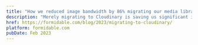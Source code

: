 ```yaml
---
title: "How we reduced image bandwidth by 86% migrating our media library to Cloudinary"
description: "Merely migrating to Cloudinary is saving us significant image bandwidth, which is great for our end-users and great for the world."
href: https://formidable.com/blog/2023/migrating-to-cloudinary/
platform: formidable.com
pubDate: Feb 2023
---
```

